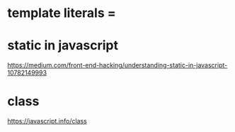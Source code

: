 # template literals = ` `

# static in javascript
https://medium.com/front-end-hacking/understanding-static-in-javascript-10782149993

# class
https://javascript.info/class
